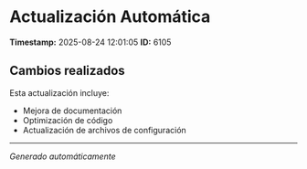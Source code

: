 # Actualización Automática

**Timestamp:** 2025-08-24 12:01:05
**ID:** 6105

## Cambios realizados

Esta actualización incluye:
- Mejora de documentación
- Optimización de código
- Actualización de archivos de configuración

---
*Generado automáticamente*
